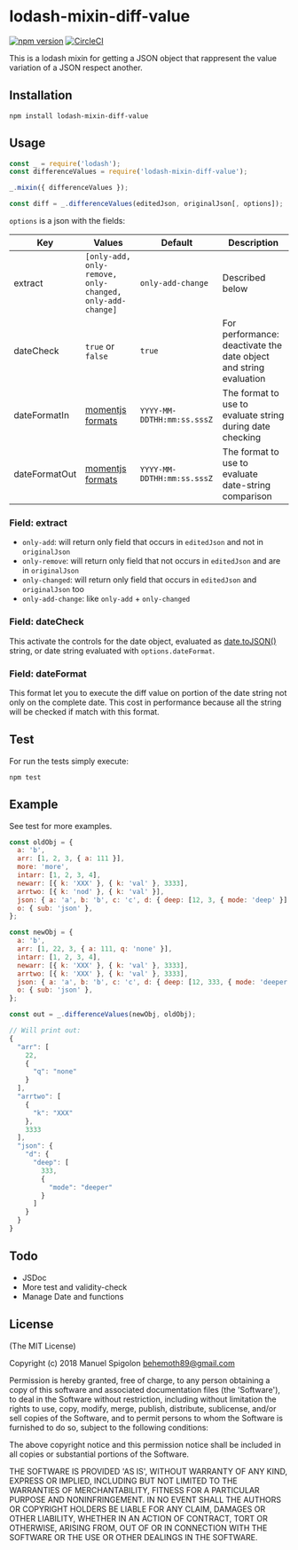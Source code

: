 # lodash-mixin-diff-value
[![npm version](https://badge.fury.io/js/lodash-mixin-diff-value.svg)](https://badge.fury.io/js/lodash-mixin-diff-value) [![CircleCI](https://circleci.com/gh/Eomm/lodash-mixin-diff-value/tree/master.svg?style=svg)](https://circleci.com/gh/Eomm/lodash-mixin-diff-value/tree/master)

This is a lodash mixin for getting a JSON object that rappresent the value variation of a JSON respect another.

## Installation

```
npm install lodash-mixin-diff-value
```


## Usage

```js
const _ = require('lodash');
const differenceValues = require('lodash-mixin-diff-value');

_.mixin({ differenceValues });

const diff = _.differenceValues(editedJson, originalJson[, options]);
```

`options` is a json with the fields:

| Key | Values | Default | Description |
| --- | ------ | ------- | ----------- |
| extract | `[only-add, only-remove, only-changed, only-add-change]` | `only-add-change` | Described below
| dateCheck | `true` or `false` | `true` | For performance: deactivate the date object and string evaluation
| dateFormatIn | [momentjs formats](https://momentjs.com/docs/#/parsing/string-format/) | `YYYY-MM-DDTHH:mm:ss.sssZ` | The format to use to evaluate string during date checking
| dateFormatOut | [momentjs formats](https://momentjs.com/docs/#/parsing/string-format/) | `YYYY-MM-DDTHH:mm:ss.sssZ` | The format to use to evaluate date-string comparison

### Field: extract

+ `only-add`: will return only field that occurs in `editedJson` and not in `originalJson`
+ `only-remove`: will return only field that not occurs in `editedJson` and are in `originalJson`
+ `only-changed`: will return only field that occurs in `editedJson` and `originalJson` too
+ `only-add-change`: like `only-add` + `only-changed`

### Field: dateCheck

This activate the controls for the date object, evaluated as [date.toJSON()](https://developer.mozilla.org/en-US/docs/Web/JavaScript/Reference/Global_Objects/Date/toJSON) string, or date string evaluated with `options.dateFormat`.

### Field: dateFormat

This format let you to execute the diff value on portion of the date string not only on the complete date.
This cost in performance because all the string will be checked if match with this format.


## Test

For run the tests simply execute:
```
npm test
```


## Example

See test for more examples.

```js
const oldObj = {
  a: 'b',
  arr: [1, 2, 3, { a: 111 }],
  more: 'more',
  intarr: [1, 2, 3, 4],
  newarr: [{ k: 'XXX' }, { k: 'val' }, 3333],
  arrtwo: [{ k: 'nod' }, { k: 'val' }],
  json: { a: 'a', b: 'b', c: 'c', d: { deep: [12, 3, { mode: 'deep' }] } },
  o: { sub: 'json' },
};

const newObj = {
  a: 'b',
  arr: [1, 22, 3, { a: 111, q: 'none' }],
  intarr: [1, 2, 3, 4],
  newarr: [{ k: 'XXX' }, { k: 'val' }, 3333],
  arrtwo: [{ k: 'XXX' }, { k: 'val' }, 3333],
  json: { a: 'a', b: 'b', c: 'c', d: { deep: [12, 333, { mode: 'deeper' }] } },
  o: { sub: 'json' },
};

const out = _.differenceValues(newObj, oldObj);

// Will print out:
{
  "arr": [
    22,
    {
      "q": "none"
    }
  ],
  "arrtwo": [
    {
      "k": "XXX"
    },
    3333
  ],
  "json": {
    "d": {
      "deep": [
        333,
        {
          "mode": "deeper"
        }
      ]
    }
  }
}
```


## Todo

+ JSDoc
+ More test and validity-check
+ Manage Date and functions


## License
(The MIT License)

Copyright (c) 2018 Manuel Spigolon <behemoth89@gmail.com>

Permission is hereby granted, free of charge, to any person obtaining a copy of this software and associated documentation files (the 'Software'), to deal in the Software without restriction, including without limitation the rights to use, copy, modify, merge, publish, distribute, sublicense, and/or sell copies of the Software, and to permit persons to whom the Software is furnished to do so, subject to the following conditions:

The above copyright notice and this permission notice shall be included in all copies or substantial portions of the Software.

THE SOFTWARE IS PROVIDED 'AS IS', WITHOUT WARRANTY OF ANY KIND, EXPRESS OR IMPLIED, INCLUDING BUT NOT LIMITED TO THE WARRANTIES OF MERCHANTABILITY, FITNESS FOR A PARTICULAR PURPOSE AND NONINFRINGEMENT. IN NO EVENT SHALL THE AUTHORS OR COPYRIGHT HOLDERS BE LIABLE FOR ANY CLAIM, DAMAGES OR OTHER LIABILITY, WHETHER IN AN ACTION OF CONTRACT, TORT OR OTHERWISE, ARISING FROM, OUT OF OR IN CONNECTION WITH THE SOFTWARE OR THE USE OR OTHER DEALINGS IN THE SOFTWARE.
